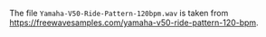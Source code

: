 The file `Yamaha-V50-Ride-Pattern-120bpm.wav` is taken from
https://freewavesamples.com/yamaha-v50-ride-pattern-120-bpm.
